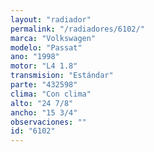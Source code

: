 ```yaml
---
layout: "radiador"
permalink: "/radiadores/6102/"
marca: "Volkswagen"
modelo: "Passat"
ano: "1998"
motor: "L4 1.8"
transmision: "Estándar"
parte: "432598"
clima: "Con clima"
alto: "24 7/8"
ancho: "15 3/4"
observaciones: ""
id: "6102"
---
```


